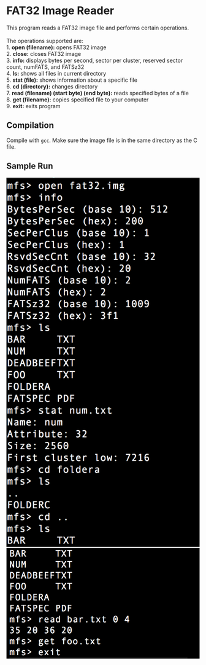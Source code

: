 # FAT32 Image Reader
This program reads a FAT32 image file and performs certain operations. <br/><br/>The operations supported are: 
<br/>1. **open (filename):** opens FAT32 image
<br/>2. **close:** closes FAT32 image
<br/>3. **info:** displays bytes per second, sector per cluster, reserved sector count, numFATS, and FATSz32
<br/>4. **ls:** shows all files in current directory
<br/>5. **stat (file):** shows information about a specific file
<br/>6. **cd (directory):** changes directory
<br/>7. **read  (filename) (start byte) (end byte):** reads specified bytes of a file
<br/>8. **get (filename):** copies specified file to your computer
<br/>9. **exit:** exits program
<br/>
## Compilation
Compile with `gcc`. Make sure the image file is in the same directory as the C file.
<br/>
## Sample Run
![](Screenshot%201.png)
![](Screenshot%202.png)
